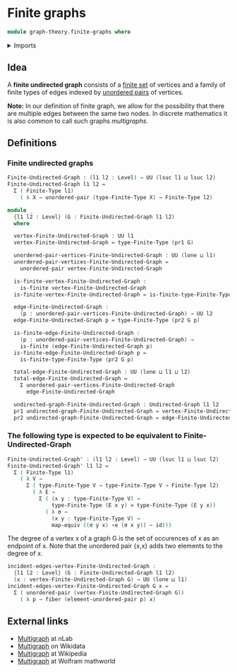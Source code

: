 # Finite graphs

```agda
module graph-theory.finite-graphs where
```

<details><summary>Imports</summary>

```agda
open import foundation.dependent-pair-types
open import foundation.equivalences
open import foundation.fibers-of-maps
open import foundation.function-types
open import foundation.homotopies
open import foundation.universe-levels
open import foundation.unordered-pairs

open import graph-theory.undirected-graphs

open import univalent-combinatorics.finite-types
```

</details>

## Idea

A **finite undirected graph** consists of a
[finite set](univalent-combinatorics.finite-types.md) of vertices and a family
of finite types of edges indexed by
[unordered pairs](foundation.unordered-pairs.md) of vertices.

**Note:** In our definition of finite graph, we allow for the possibility that
there are multiple edges between the same two nodes. In discrete mathematics it
is also common to call such graphs _multigraphs_.

## Definitions

### Finite undirected graphs

```agda
Finite-Undirected-Graph : (l1 l2 : Level) → UU (lsuc l1 ⊔ lsuc l2)
Finite-Undirected-Graph l1 l2 =
  Σ ( Finite-Type l1)
    ( λ X → unordered-pair (type-Finite-Type X) → Finite-Type l2)

module _
  {l1 l2 : Level} (G : Finite-Undirected-Graph l1 l2)
  where

  vertex-Finite-Undirected-Graph : UU l1
  vertex-Finite-Undirected-Graph = type-Finite-Type (pr1 G)

  unordered-pair-vertices-Finite-Undirected-Graph : UU (lone ⊔ l1)
  unordered-pair-vertices-Finite-Undirected-Graph =
    unordered-pair vertex-Finite-Undirected-Graph

  is-finite-vertex-Finite-Undirected-Graph :
    is-finite vertex-Finite-Undirected-Graph
  is-finite-vertex-Finite-Undirected-Graph = is-finite-type-Finite-Type (pr1 G)

  edge-Finite-Undirected-Graph :
    (p : unordered-pair-vertices-Finite-Undirected-Graph) → UU l2
  edge-Finite-Undirected-Graph p = type-Finite-Type (pr2 G p)

  is-finite-edge-Finite-Undirected-Graph :
    (p : unordered-pair-vertices-Finite-Undirected-Graph) →
    is-finite (edge-Finite-Undirected-Graph p)
  is-finite-edge-Finite-Undirected-Graph p =
    is-finite-type-Finite-Type (pr2 G p)

  total-edge-Finite-Undirected-Graph : UU (lone ⊔ l1 ⊔ l2)
  total-edge-Finite-Undirected-Graph =
    Σ unordered-pair-vertices-Finite-Undirected-Graph
      edge-Finite-Undirected-Graph

  undirected-graph-Finite-Undirected-Graph : Undirected-Graph l1 l2
  pr1 undirected-graph-Finite-Undirected-Graph = vertex-Finite-Undirected-Graph
  pr2 undirected-graph-Finite-Undirected-Graph = edge-Finite-Undirected-Graph
```

### The following type is expected to be equivalent to Finite-Undirected-Graph

```agda
Finite-Undirected-Graph' : (l1 l2 : Level) → UU (lsuc l1 ⊔ lsuc l2)
Finite-Undirected-Graph' l1 l2 =
  Σ ( Finite-Type l1)
    ( λ V →
      Σ ( type-Finite-Type V → type-Finite-Type V → Finite-Type l2)
        ( λ E →
          Σ ( (x y : type-Finite-Type V) →
              type-Finite-Type (E x y) ≃ type-Finite-Type (E y x))
            ( λ σ →
              (x y : type-Finite-Type V) →
              map-equiv ((σ y x) ∘e (σ x y)) ~ id)))
```

The degree of a vertex x of a graph G is the set of occurences of x as an
endpoint of x. Note that the unordered pair {x,x} adds two elements to the
degree of x.

```agda
incident-edges-vertex-Finite-Undirected-Graph :
  {l1 l2 : Level} (G : Finite-Undirected-Graph l1 l2)
  (x : vertex-Finite-Undirected-Graph G) → UU (lone ⊔ l1)
incident-edges-vertex-Finite-Undirected-Graph G x =
  Σ ( unordered-pair (vertex-Finite-Undirected-Graph G))
    ( λ p → fiber (element-unordered-pair p) x)
```

## External links

- [Multigraph](https://ncatlab.org/nlab/show/multigraph) at $n$Lab
- [Multigraph](https://www.wikidata.org/entity/Q2642629) on Wikidata
- [Multigraph](https://en.wikipedia.org/wiki/Multigraph) at Wikipedia
- [Multigraph](https://mathworld.wolfram.com/Multigraph.html) at Wolfram
  mathworld
